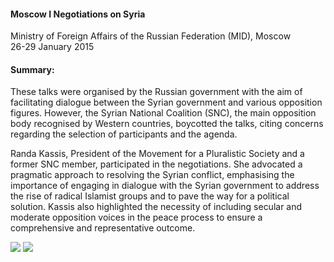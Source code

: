 <h4>Moscow I Negotiations on Syria</h4>


Ministry of Foreign Affairs of the Russian Federation (MID), Moscow
<br>
26-29 January 2015

	
<h4>Summary:</h4>	

These talks were organised by the Russian government with the aim of facilitating dialogue between the Syrian government and various opposition figures. However, the Syrian National Coalition (SNC), the main opposition body recognised by Western countries, boycotted the talks, citing concerns regarding the selection of participants and the agenda.

Randa Kassis, President of the Movement for a Pluralistic Society and a former SNC member, participated in the negotiations. She advocated a pragmatic approach to resolving the Syrian conflict, emphasising the importance of engaging in dialogue with the Syrian government to address the rise of radical Islamist groups and to pave the way for a political solution. Kassis also highlighted the necessity of including secular and moderate opposition voices in the peace process to ensure a comprehensive and representative outcome.

![](123.JPG)
![](124.JPG)
<p></p>

